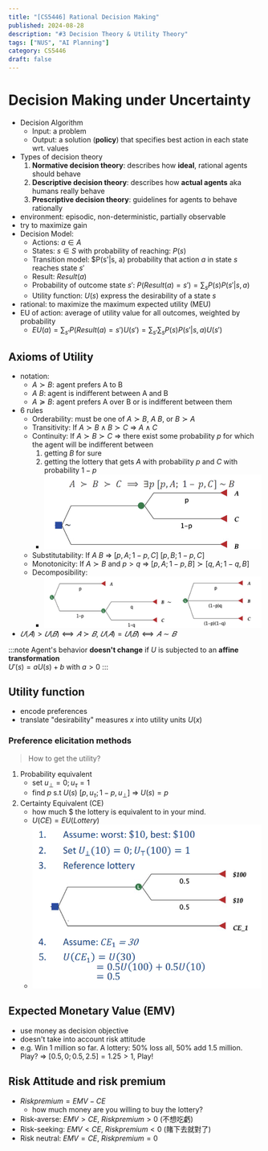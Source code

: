 ```yaml
---
title: "[CS5446] Rational Decision Making"
published: 2024-08-28
description: "#3 Decision Theory & Utility Theory"
tags: ["NUS", "AI Planning"]
category: CS5446
draft: false
---
```


# Decision Making under **Uncertainty**
- Decision Algorithm
    - Input: a problem
    - Output: a solution (**policy**) that specifies best action in each state wrt. values
- Types of decision theory
    1. **Normative decision theory**: describes how **ideal**, rational agents should behave
    2. **Descriptive decision theory**: describes how **actual agents** aka humans really behave
    3. **Prescriptive decision theory**: guidelines for agents to behave rationally
- environment: episodic, non-deterministic, partially observable
- try to maximize gain
- Decision Model:
    - Actions: $a ∈ A$
    - States: $s ∈ S$ with probability of reaching: $P(s)$
    - Transition model: $P(s'|s, a) probability that action $a$ in state $s$ reaches state $s'$
    - Result: $Result(a)$ 
    - Probability of outcome state $s'$: $P(Result(a) = s') = \sum_{s} P(s)P(s'|s,a)$
    - Utility function: $U(s)$ express the desirability of a state $s$
- rational: to maximize the maximum expected utility (MEU)
- EU of action: average of utility value for all outcomes, weighted by probability
    - $EU(a) = \sum_{s'}P(Result(a) = s')U(s') = \sum_{s'} \sum_{s} P(s) P(s'|s, a) U(s')$
## Axioms of Utility
- notation:
    - $A ≻ B$: agent prefers A to B
    - $A ~ B$: agent is indifferent between A and B
    - $A ≽ B$: agent prefers A over B or is indifferent between them
- 6 rules
    - Orderability: must be one of $A ≻ B$, $A ~ B$, or $B ≻ A$
    - Transitivity: If $A ≻ B ∧ B ≻ C$ => $A ∧ C$
    - Continuity: If $A ≻ B ≻ C$ => there exist some probability $p$ for which the agent will be indifferent between
        1. getting $B$ for sure
        2. getting the lottery that gets $A$ with probability $p$ and $C$ with probability $1-p$
        - ![Continuity](continuity.png)
    - Substitutability: If $A ~ B$ => $[p, A; 1-p, C] ~ [p, B; 1-p, C]$
    - Monotonicity: If $A ≻ B$ and $p > q$ => $[p, A; 1-p, B] ≻ [q, A; 1-q, B]$
    - Decomposibility: 
        - ![Decomposibility](decomposibility.png)
- $𝑈(𝐴) > 𝑈(𝐵) ⟺ 𝐴 ≻ 𝐵$, $𝑈(𝐴) = 𝑈(𝐵) ⟺ 𝐴 ∼ 𝐵$

:::note
Agent's behavior **doesn't change** if $U$ is subjected to an **affine transformation**  
$U'(s) = aU(s) + b$ with $a > 0$
:::
## Utility function
- encode preferences
- translate "desirability" measures $x$ into utility units $U(x)$
### Preference elicitation methods
> How to get the utility?

1. Probability equivalent
    - set $u_{\perp} = 0; u_{\tau} = 1$
    - find $p$ s.t $U(s) ~ [p, u_{\tau} ; 1-p, u_{\perp}]$ => $U(s) = p$
2. Certainty Equivalent (CE)
    - how much $ the lottery is equivalent to in your mind.
    - $U(CE) = EU(Lottery)$
    - ![CE example](CE.png)
## Expected Monetary Value (EMV)
- use money as decision objective
- doesn't take into account risk attitude
- e.g. Win 1 million so far. A lottery: 50% loss all, 50% add 1.5 million. Play?
    => $[0.5, 0; 0.5, 2.5] = 1.25 > 1$, Play!
## Risk Attitude and risk premium
- $Risk premium = EMV - CE$
    - how much money are you willing to buy the lottery?
- Risk-averse: $EMV > CE$, $Risk premium > 0$ (不想吃虧)
- Risk-seeking: $EMV < CE$, $Risk premium < 0$ (賭下去就對了)
- Risk neutral: $EMV = CE$, $Risk premium = 0$

